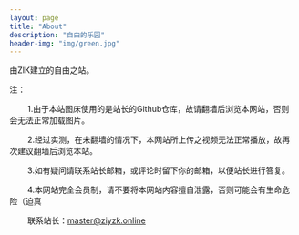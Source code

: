 ```yaml
---
layout: page
title: "About"
description: "自由的乐园" 
header-img: "img/green.jpg"
---
```


由ZIK建立的自由之站。

注：

&nbsp;&nbsp;&nbsp;&nbsp;&nbsp;&nbsp;&nbsp;&nbsp;1.由于本站图床使用的是站长的Github仓库，故请翻墙后浏览本网站，否则会无法正常加载图片。

&nbsp;&nbsp;&nbsp;&nbsp;&nbsp;&nbsp;&nbsp;&nbsp;2.经过实测，在未翻墙的情况下，本网站所上传之视频无法正常播放，故再次建议翻墙后浏览本站。

&nbsp;&nbsp;&nbsp;&nbsp;&nbsp;&nbsp;&nbsp;&nbsp;3.如有疑问请联系站长邮箱，或评论时留下你的邮箱，以便站长进行答复。

&nbsp;&nbsp;&nbsp;&nbsp;&nbsp;&nbsp;&nbsp;&nbsp;4.本网站完全会员制，请不要将本网站内容擅自泄露，否则可能会有生命危险（迫真

&nbsp;&nbsp;&nbsp;&nbsp;&nbsp;&nbsp;&nbsp;&nbsp;联系站长：master@ziyzk.online





